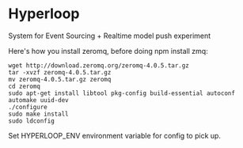 Hyperloop
=========
System for Event Sourcing + Realtime model push experiment


Here's how you install zeromq, before doing npm install zmq:
```
wget http://download.zeromq.org/zeromq-4.0.5.tar.gz
tar -xvzf zeromq-4.0.5.tar.gz
mv zeromq-4.0.5.tar.gz zeromq
cd zeromq
sudo apt-get install libtool pkg-config build-essential autoconf automake uuid-dev
./configure
sudo make install
sudo ldconfig
```

Set HYPERLOOP_ENV environment variable for config to pick up.
